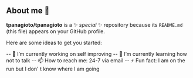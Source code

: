## About me 👋

**tpanagioto/tpanagioto** is a ✨ _special_ ✨ repository because its `README.md` (this file) appears on your GitHub profile.

Here are some ideas to get you started:

-- 🔭 I’m currently working on self improving
-- 🌱 I’m currently learning how not to talk
-- 📫 How to reach me: 24-7 via email
-- ⚡ Fun fact: I am on the run but I don' t know where I am going
